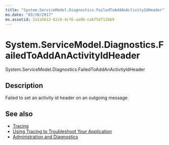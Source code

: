 ```yaml
---
title: "System.ServiceModel.Diagnostics.FailedToAddAnActivityIdHeader"
ms.date: "03/30/2017"
ms.assetid: 2a1a5612-82c6-4cf6-aa96-ca6f5df12b69
---
```

# System.ServiceModel.Diagnostics.FailedToAddAnActivityIdHeader
System.ServiceModel.Diagnostics.FailedToAddAnActivityIdHeader  
  
## Description  
 Failed to set an activity id header on an outgoing message.  
  
## See also

- [Tracing](index.md)
- [Using Tracing to Troubleshoot Your Application](using-tracing-to-troubleshoot-your-application.md)
- [Administration and Diagnostics](../index.md)
